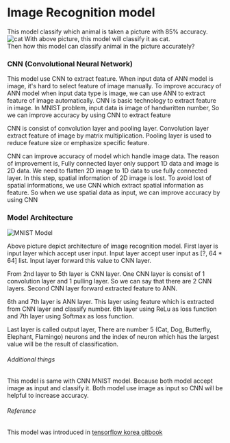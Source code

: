 Image Recognition model
=======================

This model classify which animal is taken a picture with 85% accuracy.  
![cat](https://i.imgur.com/4jDTLBZ.jpg) With above picture, this model will classify it as cat.  
Then how this model can classify animal in the picture accurately?

### CNN (Convolutional Neural Network)

This model use CNN to extract feature. When input data of ANN model is image, it's hard to select feature of image manually. To improve accuracy of ANN model when input data type is image, we can use ANN to extract feature of image automatically. CNN is basic technology to extract feature in image. In MNIST problem, input data is image of handwritten number, So we can improve accuracy by using CNN to extract feature

CNN is consist of convolution layer and pooling layer. Convolution layer extract feature of image by matrix multiplication. Pooling layer is used to reduce feature size or emphasize specific feature.

CNN can improve accuracy of model which handle image data. The reason of improvement is, Fully connected layer only support 1D data and image is 2D data. We need to flatten 2D image to 1D data to use fully connected layer. In this step, spatial information of 2D image is lost. To avoid lost of spatial informations, we use CNN which extract spatial information as feature. So when we use spatial data as input, we can improve accuracy by using CNN

### Model Architecture

![MNIST Model](https://i.imgur.com/3Fm4XwO.jpg)

Above picture depict architecture of image recognition model. First layer is input layer which accept user input. Input layer accept user input as [?, 64 * 64] list. Input layer forward this value to CNN layer.

From 2nd layer to 5th layer is CNN layer. One CNN layer is consist of 1 convolution layer and 1 pulling layer. So we can say that there are 2 CNN layers. Second CNN layer forward extracted feature to ANN.

6th and 7th layer is ANN layer. This layer using feature which is extracted from CNN layer and classify number. 6th layer using ReLu as loss function and 7th layer using Softmax as loss function.

Last layer is called output layer, There are number 5 (Cat, Dog, Butterfly, Elephant, Flamingo) neurons and the index of neuron which has the largest value will be the result of classification.

###### Additional things

This model is same with CNN MNIST model. Because both model accept image as input and classify it. Both model use image as input so CNN will be helpful to increase accuracy.

###### Reference

This model was introduced in [tensorflow korea gitbook](https://tensorflowkorea.gitbooks.io/tensorflow-kr/content/g3doc/tutorials/mnist/pros/)

